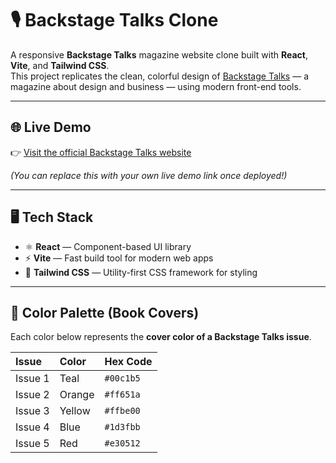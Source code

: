 # 🎙️ Backstage Talks Clone

A responsive **Backstage Talks** magazine website clone built with **React**, **Vite**, and **Tailwind CSS**.  
This project replicates the clean, colorful design of [Backstage Talks](https://backstagetalks.com/#issue1) — a magazine about design and business — using modern front-end tools.

---

## 🌐 Live Demo
👉 [Visit the official Backstage Talks website](https://backstagetalks.com/#issue1)

*(You can replace this with your own live demo link once deployed!)*

---

## 🖥️ Tech Stack

- ⚛️ **React** — Component-based UI library  
- ⚡ **Vite** — Fast build tool for modern web apps  
- 🎨 **Tailwind CSS** — Utility-first CSS framework for styling  

---

## 🎨 Color Palette (Book Covers)

Each color below represents the **cover color of a Backstage Talks issue**.

| Issue | Color | Hex Code |
|:------|:------|:----------|
| Issue 1 | Teal | `#00c1b5` |
| Issue 2 | Orange | `#ff651a` |
| Issue 3 | Yellow | `#ffbe00` |
| Issue 4 | Blue | `#1d3fbb` |
| Issue 5 | Red | `#e30512` |
